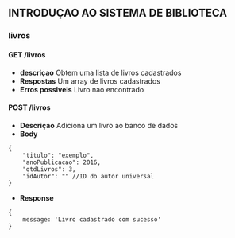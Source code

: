 ## INTRODUÇAO AO SISTEMA DE BIBLIOTECA

### livros

#### GET /livros 
- **descriçao** Obtem uma lista de livros cadastrados
- **Respostas** Um array de livros cadastrados
- **Erros possiveis** Livro nao encontrado

#### POST /livros
- **Descriçao** Adiciona um livro ao banco de dados
- **Body**
```
{
	"titulo": "exemplo",
	"anoPublicacao": 2016,
	"qtdLivros": 3,
	"idAutor": "" //ID do autor universal
}

```

- **Response**
```
{
    message: 'Livro cadastrado com sucesso'
}
```
